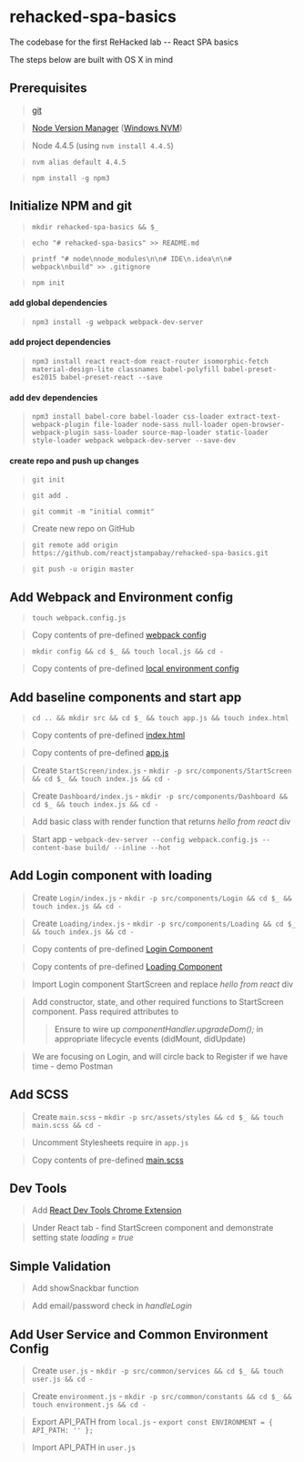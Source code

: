 # rehacked-spa-basics
The codebase for the first ReHacked lab -- React SPA basics

The steps below are built with OS X in mind

## Prerequisites
> [git](https://git-scm.com/downloads)

> [Node Version Manager](https://github.com/creationix/nvm) ([Windows NVM](https://github.com/coreybutler/nvm-windows))

> Node 4.4.5 (using `nvm install 4.4.5`)

> `nvm alias default 4.4.5`

> `npm install -g npm3`
  
## Initialize NPM and git
> `mkdir rehacked-spa-basics && $_`  

> `echo "# rehacked-spa-basics" >> README.md`

> `printf "# node\nnode_modules\n\n# IDE\n.idea\n\n# webpack\nbuild" >> .gitignore`

> `npm init`

#### add global dependencies
> `npm3 install -g webpack webpack-dev-server`

#### add project dependencies
> `npm3 install react react-dom react-router isomorphic-fetch material-design-lite classnames babel-polyfill babel-preset-es2015 babel-preset-react --save`

#### add dev dependencies
>  `npm3 install babel-core babel-loader css-loader extract-text-webpack-plugin file-loader node-sass null-loader open-browser-webpack-plugin sass-loader source-map-loader static-loader style-loader webpack webpack-dev-server --save-dev`

#### create repo and push up changes
> `git init`

> `git add .`

> `git commit -m "initial commit"`

> Create new repo on GitHub

> `git remote add origin https://github.com/reactjstampabay/rehacked-spa-basics.git`

> `git push -u origin master`

## Add Webpack and Environment config
> `touch webpack.config.js`

> Copy contents of pre-defined [webpack config](https://gist.github.com/johnrhampton/82b5d0cebfb4b02645c7a9c1698330d8)

> `mkdir config && cd $_ && touch local.js && cd -`

> Copy contents of pre-defined [local environment config](https://gist.github.com/johnrhampton/76f663969a11e89865b33113ed4eda6e)

## Add baseline components and start app

> `cd .. && mkdir src && cd $_ && touch app.js && touch index.html` 

> Copy contents of pre-defined [index.html](https://gist.github.com/johnrhampton/9b15891913dcd04ca15c033311c712a4)

> Copy contents of pre-defined [app.js](https://gist.github.com/johnrhampton/cc0e6a04cd08535b640ae99a20913e4f)

> Create `StartScreen/index.js` - `mkdir -p src/components/StartScreen && cd $_ && touch index.js && cd -`

> Create `Dashboard/index.js` - `mkdir -p src/components/Dashboard && cd $_ && touch index.js && cd -`

> Add basic class with render function that returns _hello from react_ div

> Start app - `webpack-dev-server --config webpack.config.js --content-base build/ --inline --hot`

## Add Login component with loading

> Create `Login/index.js` - `mkdir -p src/components/Login && cd $_ && touch index.js && cd -`

> Create `Loading/index.js` - `mkdir -p src/components/Loading && cd $_ && touch index.js && cd -`

> Copy contents of pre-defined [Login Component](https://gist.github.com/johnrhampton/1df0ad69a2b3aacc6a42626cfe553bf7)

> Copy contents of pre-defined [Loading Component](https://gist.github.com/johnrhampton/7259212dec666bf656bc8c457ebf3199)

> Import Login component StartScreen and replace _hello from react_ div

> Add constructor, state, and other required functions to StartScreen component.  Pass required attributes to <Login />
>> Ensure to wire up _componentHandler.upgradeDom();_ in appropriate lifecycle events (didMount, didUpdate)

> We are focusing on Login, and will circle back to Register if we have time - demo Postman

## Add SCSS

> Create `main.scss` - `mkdir -p src/assets/styles && cd $_ && touch main.scss && cd -`

> Uncomment Stylesheets require in `app.js`

> Copy contents of pre-defined [main.scss](https://gist.github.com/johnrhampton/336ad7b3d903ac063e94e3d7a9f4accb)

## Dev Tools

> Add [React Dev Tools Chrome Extension](https://chrome.google.com/webstore/detail/react-developer-tools/fmkadmapgofadopljbjfkapdkoienihi) 

> Under React tab - find StartScreen component and demonstrate setting state _loading = true_

## Simple Validation

> Add showSnackbar function

> Add email/password check in _handleLogin_ 

## Add User Service and Common Environment Config

> Create `user.js` - `mkdir -p src/common/services && cd $_ && touch user.js && cd -`

> Create `environment.js` - `mkdir -p src/common/constants && cd $_ && touch environment.js && cd -`

> Export API_PATH from `local.js` - `export const ENVIRONMENT = { API_PATH: '' };`

> Import API_PATH in `user.js`